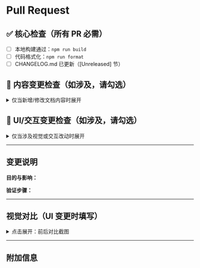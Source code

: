 # Pull Request

## ✅ 核心检查（所有 PR 必需）

- [ ] 本地构建通过：`npm run build`
- [ ] 代码格式化：`npm run format`
- [ ] CHANGELOG.md 已更新（[Unreleased] 节）

## 📄 内容变更检查（如涉及，请勾选）

<details>
<summary>仅当新增/修改文档内容时展开</summary>

- [ ] 目录编号符合 01-06、99 规范，未跳号
- [ ] Markdown 包含必填 frontmatter（title、description）
- [ ] 路由 .astro 与内容路径一致
- [ ] 已更新侧栏配置（src/scripts/sidebars.ts）
- [ ] 站内链接检查通过：`npm run test:links`

</details>

## 🎨 UI/交互变更检查（如涉及，请勾选）

<details>
<summary>仅当涉及视觉或交互改动时展开</summary>

- [ ] 已附上前后对比截图（见下方模板）
- [ ] E2E 测试通过：`npm run test:e2e`（如有相关测试）

</details>

---

## 变更说明

**目的与影响：**
<!-- 说明此次变更的 What & Why -->

**验证步骤：**
<!-- 列出你执行的验证命令和结果 -->

---

## 视觉对比（UI 变更时填写）

<details>
<summary>点击展开：前后对比截图</summary>

| Before                          | After                          |
| ------------------------------- | ------------------------------ |
| <!-- 拖入变更前截图 --> | <!-- 拖入变更后截图 --> |

**关键变化说明：**
<!-- 简述主要差异点 -->

</details>

---

## 附加信息

<!-- 相关 Issue 或讨论链接 -->
